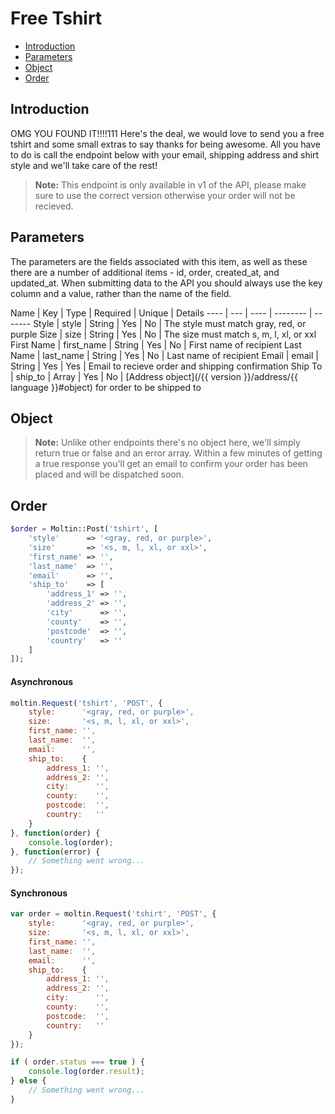 # Free Tshirt

- [Introduction](#introduction)
- [Parameters](#params)
- [Object](#object)
- [Order](#order)

<a name="introduction"></a>
## Introduction

OMG YOU FOUND IT!!!!111 Here's the deal, we would love to send you a free tshirt and some small extras to say thanks for being awesome. All you have to do is call the endpoint below with your email, shipping address and shirt style and we'll take care of the rest!

> **Note:** This endpoint is only available in v1 of the API, please make sure to use the correct version otherwise your order will not be recieved.

<a name="params"></a>
## Parameters

The parameters are the fields associated with this item, as well as these there are a number of additional items - id, order, created_at, and updated_at. When submitting data to the API you should always use the key column and a value, rather than the name of the field.

Name | Key | Type | Required | Unique | Details
---- | --- | ---- | -------- | -------
Style | style | String | Yes | No | The style must match gray, red, or purple
Size | size | String | Yes | No | The size must match s, m, l, xl, or xxl
First Name | first_name | String | Yes | No | First name of recipient
Last Name | last_name | String | Yes | No | Last name of recipient
Email | email | String | Yes | Yes | Email to recieve order and shipping confirmation
Ship To | ship_to | Array | Yes | No | [Address object](/{{ version }}/address/{{ language }}#object) for order to be shipped to

<a name="object"></a>
## Object

> **Note:** Unlike other endpoints there's no object here, we'll simply return true or false and an error array. Within a few minutes of getting a true response you'll get an email to confirm your order has been placed and will be dispatched soon.

<a name="order"></a>
## Order

``` php
$order = Moltin::Post('tshirt', [
    'style'      => '<gray, red, or purple>',
    'size'       => '<s, m, l, xl, or xxl>',
    'first_name' => '',
    'last_name'  => '',
    'email'      => '',
    'ship_to'    => [
        'address_1' => '',
        'address_2' => '',
        'city'      => '',
        'county'    => '',
        'postcode'  => '',
        'country'   => ''
    ]
]);
```

#### Asynchronous
``` js
moltin.Request('tshirt', 'POST', {
    style:      '<gray, red, or purple>',
    size:       '<s, m, l, xl, or xxl>',
    first_name: '',
    last_name:  '',
    email:      '',
    ship_to:    {
        address_1: '',
        address_2: '',
        city:      '',
        county:    '',
        postcode:  '',
        country:   ''
    }
}, function(order) {
    console.log(order);
}, function(error) {
    // Something went wrong...
});
```

#### Synchronous
``` js
var order = moltin.Request('tshirt', 'POST', {
    style:      '<gray, red, or purple>',
    size:       '<s, m, l, xl, or xxl>',
    first_name: '',
    last_name:  '',
    email:      '',
    ship_to:    {
        address_1: '',
        address_2: '',
        city:      '',
        county:    '',
        postcode:  '',
        country:   ''
    }
});

if ( order.status === true ) {
    console.log(order.result);
} else {
    // Something went wrong...
}
```
